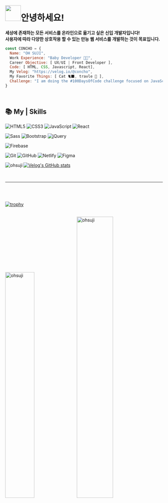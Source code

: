 # <img src="https://media.giphy.com/media/VgCDAzcKvsR6OM0uWg/giphy.gif" width="50">안녕하세요! 

**세상에 존재하는 모든 서비스를 온라인으로 옮기고 싶은 신입 개발자입니다!** <br>
**사용자에 따라 다양한 상호작용 할 수 있는 만능 웹 서비스를 개발하는 것이 목표입니다.**
```javascript
const CONCHO = {
  Name: "OH SUJI",
  Work Experience: "Baby Developer 👶🏻",
  Career Objective: [ UX/UI | Front Developer ],
  Code: [ HTML, CSS, Javascript, React],
  My Velog: "https://velog.io/@concho",
  My Favorite Things: [ Cat 🐈‍⬛, travle 🚀 ],
  Challenge: "I am doing the #100DaysOfCode challenge focused on JavaScript and React 🔥",
}
```

<br/>

## 📚 My | Skills 
  ![HTML5](https://img.shields.io/badge/-HTML5-F05032?style=for-the-badge&logo=html5&logoColor=ffffff)
  ![CSS3](https://img.shields.io/badge/-CSS3-007ACC?style=for-the-badge&logo=css3)
  ![JavaScript](https://img.shields.io/badge/-JavaScript-%23F7DF1C?style=for-the-badge&logo=JavaScript&logoColor=ffffff)
  ![React](https://img.shields.io/badge/-React-61dafb?style=for-the-badge&logo=React&logoColor=ffffff)

  ![Sass](https://img.shields.io/badge/-Sass-cc6699?style=for-the-badge&logo=Sass&logoColor=ffffff)
  ![Bootstrap](https://img.shields.io/badge/-Bootstrap-7952b3?style=for-the-badge&logo=Bootstrap&logoColor=ffffff)
  ![jQuery](https://img.shields.io/badge/-jQuery-0168ae?style=for-the-badge&logo=jQuery&logoColor=ffffff)
  
  ![Firebase](https://img.shields.io/badge/Firebase-FFCA28?style=for-the-badge&logo=firebase&logoColor=white)

  ![Git](https://img.shields.io/badge/-Git-eeeeee?style=for-the-badge&logo=git)
  ![GitHub](https://img.shields.io/badge/-GitHub-eeeeee?style=for-the-badge&logo=gitHub&logoColor=000000)
  ![Netlify](https://img.shields.io/badge/-Netlify-eeeeee?style=for-the-badge&logo=Netlify)
  ![Figma](https://img.shields.io/badge/-Figma-eeeeee?style=for-the-badge&logo=Figma)

 <img align="left" src="https://github-readme-stats.vercel.app/api/top-langs?username=ohsuji&theme=buefy&show_icons=true&locale=en&layout=compact" alt="ohsuji" />
 
 [![Velog's GitHub stats](https://velog-readme-stats.vercel.app/api?name=concho)](https://velog.io/@concho) 
 
<br/>

<hr>

<br/> <br/>

[![trophy](https://github-profile-trophy.vercel.app/?username=ohsuji&theme=column=7)](https://github.com/ohsuji/)

<br/>

<img width="43%" src="https://github-readme-stats.vercel.app/api?username=ohsuji&theme=nightowl&show_icons=true&locale=en" alt="ohsuji" /> 
&nbsp;
<img width="48%" src="https://github-readme-streak-stats.herokuapp.com/?user=ohsuji&theme=rose_pine" alt="ohsuji" />

